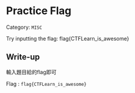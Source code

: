 # Practice Flag
Category: `MISC`

Try inputting the flag: flag{CTFLearn_is_awesome}

## Write-up
輸入題目給的flag即可

Flag : `flag{CTFLearn_is_awesome}`
